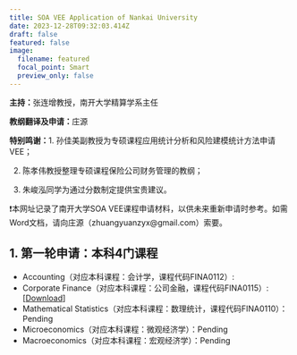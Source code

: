 ```yaml
---
title: SOA VEE Application of Nankai University
date: 2023-12-28T09:32:03.414Z
draft: false
featured: false
image:
  filename: featured
  focal_point: Smart
  preview_only: false
---
```

<b>主持：</b>张连增教授，南开大学精算学系主任

<b>教纲翻译及申请：</b>庄源

<b>特别鸣谢：</b>1. 孙佳美副教授为专硕课程应用统计分析和风险建模统计方法申请VEE；

2. 陈孝伟教授整理专硕课程保险公司财务管理的教纲；

3. 朱峻泓同学为通过分数制定提供宝贵建议。

<p>&#10071;本网址记录了南开大学SOA VEE课程申请材料，以供未来重新申请时参考。如需Word文档，请向庄源（zhuangyuanzyx@gmail.com）索要。</p>

## 1. 第一轮申请：本科4门课程
* Accounting（对应本科课程：会计学，课程代码FINA0112）: 
* Corporate Finance（对应本科课程：公司金融，课程代码FINA0115）:[[Download](https://yuanzhuang.xyz/uploads/VEE/Corporate_Finance_Description_and_syllabus_Nankai_University.pdf)]
* Mathematical Statistics（对应本科课程：数理统计，课程代码FINA0110）：Pending
* Microeconomics（对应本科课程：微观经济学）：Pending
* Macroeconomics（对应本科课程：宏观经济学）：Pending
